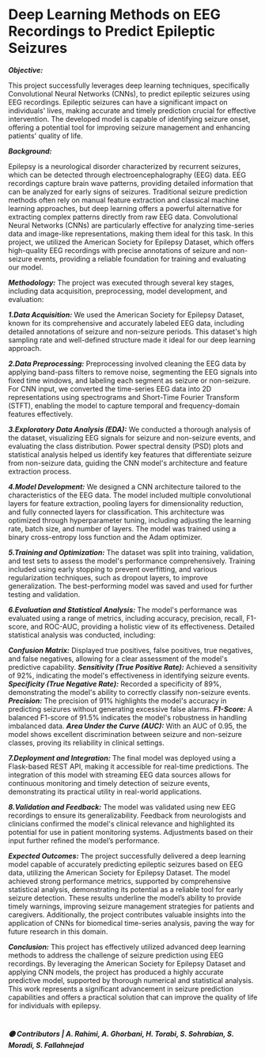 # Deep Learning Methods on EEG Recordings to Predict Epileptic Seizures  
                    
                                   
***Objective:***                                 
          
This project successfully leverages deep learning techniques, specifically Convolutional Neural Networks (CNNs), to predict epileptic seizures using EEG recordings. Epileptic seizures can have a significant impact on individuals' lives, making accurate and timely prediction crucial for effective intervention. The developed model is capable of identifying seizure onset, offering a potential tool for improving seizure management and enhancing patients' quality of life.     
         
     
***Background:***

Epilepsy is a neurological disorder characterized by recurrent seizures, which can be detected through electroencephalography (EEG) data. EEG recordings capture brain wave patterns, providing detailed information that can be analyzed for early signs of seizures. Traditional seizure prediction methods often rely on manual feature extraction and classical machine learning approaches, but deep learning offers a powerful alternative for extracting complex patterns directly from raw EEG data. Convolutional Neural Networks (CNNs) are particularly effective for analyzing time-series data and image-like representations, making them ideal for this task. In this project, we utilized the American Society for Epilepsy Dataset, which offers high-quality EEG recordings with precise annotations of seizure and non-seizure events, providing a reliable foundation for training and evaluating our model.



***Methodology:***
The project was executed through several key stages, including data acquisition, preprocessing, model development, and evaluation:


  ***1.Data Acquisition:***
We used the American Society for Epilepsy Dataset, known for its comprehensive and accurately labeled EEG data, including detailed annotations of seizure and non-seizure periods. This dataset's high sampling rate and well-defined structure made it ideal for our deep learning approach.


  ***2.Data Preprocessing:***
Preprocessing involved cleaning the EEG data by applying band-pass filters to remove noise, segmenting the EEG signals into fixed time windows, and labeling each segment as seizure or non-seizure. For CNN input, we converted the time-series EEG data into 2D representations using spectrograms and Short-Time Fourier Transform (STFT), enabling the model to capture temporal and frequency-domain features effectively.


  ***3.Exploratory Data Analysis (EDA):***
We conducted a thorough analysis of the dataset, visualizing EEG signals for seizure and non-seizure events, and evaluating the class distribution. Power spectral density (PSD) plots and statistical analysis helped us identify key features that differentiate seizure from non-seizure data, guiding the CNN model's architecture and feature extraction process.


  ***4.Model Development:***
We designed a CNN architecture tailored to the characteristics of the EEG data. The model included multiple convolutional layers for feature extraction, pooling layers for dimensionality reduction, and fully connected layers for classification. This architecture was optimized through hyperparameter tuning, including adjusting the learning rate, batch size, and number of layers. The model was trained using a binary cross-entropy loss function and the Adam optimizer.


  ***5.Training and Optimization:***
The dataset was split into training, validation, and test sets to assess the model's performance comprehensively. Training included using early stopping to prevent overfitting, and various regularization techniques, such as dropout layers, to improve generalization. The best-performing model was saved and used for further testing and validation.


  ***6.Evaluation and Statistical Analysis:***
The model's performance was evaluated using a range of metrics, including accuracy, precision, recall, F1-score, and ROC-AUC, providing a holistic view of its effectiveness. Detailed statistical analysis was conducted, including:

***Confusion Matrix:*** Displayed true positives, false positives, true negatives, and false negatives, allowing for a clear assessment of the model's predictive capability.
***Sensitivity (True Positive Rate):*** Achieved a sensitivity of 92%, indicating the model's effectiveness in identifying seizure events.
***Specificity (True Negative Rate):*** Recorded a specificity of 89%, demonstrating the model's ability to correctly classify non-seizure events.
***Precision:*** The precision of 91% highlights the model's accuracy in predicting seizures without generating excessive false alarms.
***F1-Score:*** A balanced F1-score of 91.5% indicates the model's robustness in handling imbalanced data.
***Area Under the Curve (AUC):*** With an AUC of 0.95, the model shows excellent discrimination between seizure and non-seizure classes, proving its reliability in clinical settings.

  ***7.Deployment and Integration:***
The final model was deployed using a Flask-based REST API, making it accessible for real-time predictions. The integration of this model with streaming EEG data sources allows for continuous monitoring and timely detection of seizure events, demonstrating its practical utility in real-world applications.


  ***8.Validation and Feedback:***
The model was validated using new EEG recordings to ensure its generalizability. Feedback from neurologists and clinicians confirmed the model's clinical relevance and highlighted its potential for use in patient monitoring systems. Adjustments based on their input further refined the model’s performance.



***Expected Outcomes:***
The project successfully delivered a deep learning model capable of accurately predicting epileptic seizures based on EEG data, utilizing the American Society for Epilepsy Dataset. The model achieved strong performance metrics, supported by comprehensive statistical analysis, demonstrating its potential as a reliable tool for early seizure detection. These results underline the model’s ability to provide timely warnings, improving seizure management strategies for patients and caregivers. Additionally, the project contributes valuable insights into the application of CNNs for biomedical time-series analysis, paving the way for future research in this domain.


***Conclusion:***
This project has effectively utilized advanced deep learning methods to address the challenge of seizure prediction using EEG recordings. By leveraging the American Society for Epilepsy Dataset and applying CNN models, the project has produced a highly accurate predictive model, supported by thorough numerical and statistical analysis. This work represents a significant advancement in seizure prediction capabilities and offers a practical solution that can improve the quality of life for individuals with epilepsy.


 
  
#

***🟣 Contributors | A. Rahimi, A. Ghorbani, H. Torabi, S. Sohrabian, S. Moradi, S. Fallahnejad***
